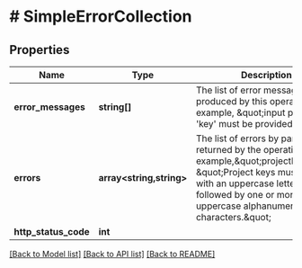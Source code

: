 # # SimpleErrorCollection

## Properties

Name | Type | Description | Notes
------------ | ------------- | ------------- | -------------
**error_messages** | **string[]** | The list of error messages produced by this operation. For example, \&quot;input parameter &#39;key&#39; must be provided\&quot; | [optional]
**errors** | **array<string,string>** | The list of errors by parameter returned by the operation. For example,\&quot;projectKey\&quot;: \&quot;Project keys must start with an uppercase letter, followed by one or more uppercase alphanumeric characters.\&quot; | [optional]
**http_status_code** | **int** |  | [optional]

[[Back to Model list]](../../README.md#models) [[Back to API list]](../../README.md#endpoints) [[Back to README]](../../README.md)
